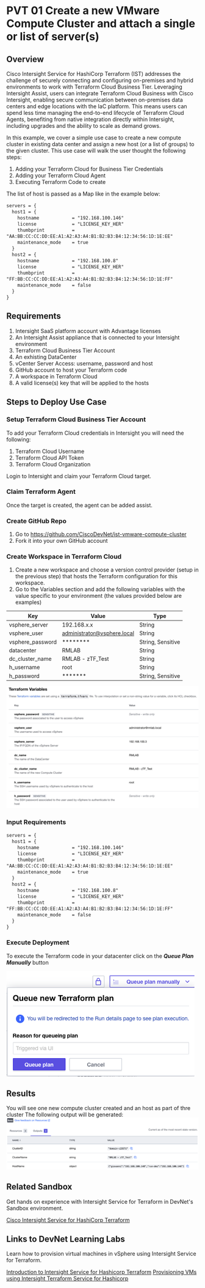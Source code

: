# PVT 01 Create a new VMware Compute Cluster and attach a single or list of server(s) 
## Overview

Cisco Intersight Service for HashiCorp Terraform (IST) addresses the challenge of securely connecting and configuring on-premises and hybrid environments to work with Terraform Cloud Business Tier. Leveraging Intersight Assist, users can integrate Terraform Cloud Business with Cisco Intersight, enabling secure communication between on-premises data centers and edge locations with the IaC platform. This means users can spend less time managing the end-to-end lifecycle of Terraform Cloud Agents, benefiting from native integration directly within Intersight, including upgrades and the ability to scale as demand grows.

In this example, we cover a simple use case to create a new compute cluster in existing data center and assign a new host (or a list of groups) to the given cluster. This use case will walk the user thought the following steps:
1.	Adding your Terraform Cloud for Business Tier Credentials
2.	Adding your Terraform Cloud Agent
3.	Executing Terraform Code to create 

The list of host is passed as a Map like in the example below:

```
servers = {
  host1 = {
    hostname            = "192.168.100.146"
    license             = "LICENSE_KEY_HER"
    thumbprint          = "AA:BB:CC:CC:DD:EE:A1:A2:A3:A4:B1:B2:B3:B4:12:34:56:1D:1E:EE"
    maintenance_mode    = true
  }
  host2 = {
    hostname            = "192.168.100.8"
    license             = "LICENSE_KEY_HER"
    thumbprint          = "FF:BB:CC:CC:DD:EE:A1:A2:A3:A4:B1:B2:B3:B4:12:34:56:1D:1E:FF"
    maintenance_mode    = false
  }
}
```

## Requirements

1.	Intersight SaaS platform account with Advantage licenses
2.	An Intersight Assist appliance that is connected to your Intersight environment
3.	Terraform Cloud Business Tier Account
4.  An exhisting DataCenter
5.	vCenter Server Access: username, password and host
6.	GitHub account to host your Terraform code
7.  A workspace in Terraform Cloud 
8.  A valid license(s) key that will be applied to the hosts


## Steps to Deploy Use Case


### Setup Terraform Cloud Business Tier Account

To add your Terraform Cloud credentials in Intersight you will need the following:
1. Terraform Cloud Username
2. Terraform Cloud API Token
3. Terraform Cloud Organization

Login to Intersight and claim your Terraform Cloud target.

### Claim Terraform Agent

Once the target is created, the agent can be added assist. 

### Create GitHub Repo

1. Go to https://github.com/CiscoDevNet/ist-vmware-compute-cluster
2. Fork it into your own GitHub account

### Create Workspace in Terraform Cloud

1. Create a new workspace and choose a version control provider (setup in the previous step) that hosts the Terraform configuration for this workspace. 
2. Go to the Variables section and add the following variables with the value specific to your environment (the values provided below are examples)

| Key                |   Value          | Type         | 
|--------------------|------------------|--------------|
| vsphere_server | 192.168.x.x|String| 
| vsphere_user | administrator@vsphere.local|String |
| vsphere_password | ******** | String, Sensitive |
| datacenter | RMLAB | String|
| dc_cluster_name | RMLAB - zTF_Test |String|
| h_username | root | String|
| h_password | ******* | String, Sensitive |


 ![Variables](images/tf_variable.jpg)

### Input Requirements 
```
servers = {
  host1 = {
    hostname            = "192.168.100.146"
    license             = "LICENSE_KEY_HER"
    thumbprint          = "AA:BB:CC:CC:DD:EE:A1:A2:A3:A4:B1:B2:B3:B4:12:34:56:1D:1E:EE"
    maintenance_mode    = true
  }
  host2 = {
    hostname            = "192.168.100.8"
    license             = "LICENSE_KEY_HER"
    thumbprint          = "FF:BB:CC:CC:DD:EE:A1:A2:A3:A4:B1:B2:B3:B4:12:34:56:1D:1E:FF"
    maintenance_mode    = false
  }
}
```
### Execute Deployment

To execute the Terraform code in your datacenter click on the ***Queue Plan Manually*** button


![Queue Terraform Plan](images/queueTFPlan.png)


## Results

You will see one new compute cluster created and an host as part of thre cluster 
The following output will be generated:
   ![Queue Terraform Plan](images/tf_output.png)

## Related Sandbox

Get hands on experience with Intersight Service for Terraform in DevNet's Sandbox environment.

[Cisco Intersight Service for HashiCorp Terraform](https://devnetsandbox.cisco.com/RM/Diagram/Index/055e2dce-fdfd-4d26-a112-72b884ddd7c7?diagramType=Topology)

## Links to DevNet Learning Labs

Learn how to provision virtual machines in vSphere using Intersight Service for Terraform.

[Introduction to Intersight Service for Hashicorp Terraform](https://developer.cisco.com/learning/lab/intersight-01-ist-introduction/step/1)
[Provisioning VMs using Intersight Terraform Service for Hashicorp](https://developer.cisco.com/learning/lab/intersight-02-ist-vm-automation/step/1)